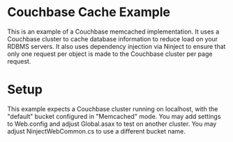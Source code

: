 # Couchbase Cache Example

This is an example of a Couchbase memcached implementation.  It uses
a Couchbase cluster to cache database information to reduce load on your
RDBMS servers.  It also uses dependency injection via Ninject to ensure that
only one request per object is made to the Couchbase cluster per page request.

# Setup

This example expects a Couchbase cluster running on localhost, with the "default"
bucket configured in "Memcached" mode.  You may add settings to Web.config and
adjust Global.asax to test on another cluster.  You may adjust NinjectWebCommon.cs
to use a different bucket name.